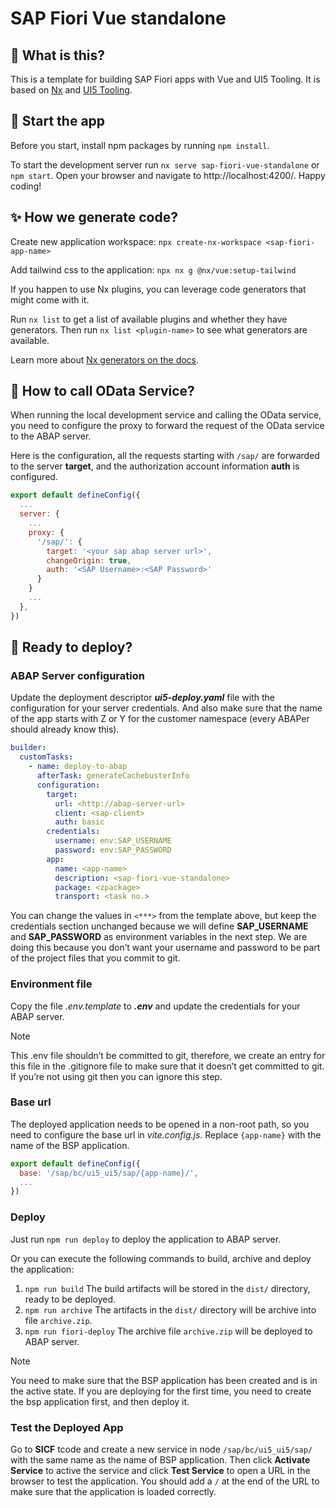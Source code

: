 # SAP Fiori Vue standalone

## 🌟 What is this?

This is a template for building SAP Fiori apps with Vue and UI5 Tooling. It is based on [Nx](https://nx.dev) and [UI5 Tooling](https://sap.github.io/ui5-tooling/).

## 🛫 Start the app

Before you start, install npm packages by running `npm install`.

To start the development server run `nx serve sap-fiori-vue-standalone` or `npm start`. Open your browser and navigate to http://localhost:4200/. Happy coding!

## ✨ How we generate code?

Create new application workspace: 
`npx create-nx-workspace <sap-fiori-app-name>`

Add tailwind css to the application:
`npx nx g @nx/vue:setup-tailwind`

If you happen to use Nx plugins, you can leverage code generators that might come with it.

Run `nx list` to get a list of available plugins and whether they have generators. Then run `nx list <plugin-name>` to see what generators are available.

Learn more about [Nx generators on the docs](https://nx.dev/plugin-features/use-code-generators).

## 📡 How to call OData Service?

When running the local development service and calling the OData service, you need to configure the proxy to forward the request of the OData service to the ABAP server.

Here is the configuration, all the requests starting with `/sap/` are forwarded to the server **target**, and the authorization account information **auth** is configured.

```javascript
export default defineConfig({
  ...
  server: {
    ...
    proxy: {
      '/sap/': {
        target: '<your sap abap server url>',
        changeOrigin: true,
        auth: '<SAP Username>:<SAP Password>'
      }
    }
    ...
  },
})
```

## 🚀 Ready to deploy?

### ABAP Server configuration

Update the deployment descriptor **_ui5-deploy.yaml_** file with the configuration for your server credentials. And also make sure that the name of the app starts with Z or Y for the customer namespace (every ABAPer should already know this).

```yaml
builder:
  customTasks:
    - name: deploy-to-abap
      afterTask: generateCachebusterInfo
      configuration:
        target:
          url: <http://abap-server-url>
          client: <sap-client>
          auth: basic
        credentials:
          username: env:SAP_USERNAME
          password: env:SAP_PASSWORD
        app:
          name: <app-name>
          description: <sap-fiori-vue-standalone>
          package: <zpackage>
          transport: <task no.>
```

You can change the values in `<***>` from the template above, but keep the credentials section unchanged because we will define **SAP_USERNAME** and **SAP_PASSWORD** as environment variables in the next step. We are doing this because you don’t want your username and password to be part of the project files that you commit to git.

### Environment file

Copy the file _.env.template_ to **_.env_** and update the credentials for your ABAP server.

> [!NOTE]
> This .env file shouldn’t be committed to git, therefore, we create an entry for this file in the .gitignore file to make sure that it doesn’t get committed to git. If you’re not using git then you can ignore this step.

### Base url

The deployed application needs to be opened in a non-root path, so you need to configure the base url in *vite.config.js*. Replace `{app-name}` with the name of the BSP application.

```javascript
export default defineConfig({
  base: '/sap/bc/ui5_ui5/sap/{app-name}/',
  ...
})
```

### Deploy

Just run `npm run deploy` to deploy the application to ABAP server.

Or you can execute the following commands to build, archive and deploy the application:

1. `npm run build`  The build artifacts will be stored in the `dist/` directory, ready to be deployed.
2. `npm run archive` The artifacts in the `dist/` directory will be archive into file `archive.zip`.
3. `npm run fiori-deploy` The archive file `archive.zip` will be deployed to ABAP server.

> [!NOTE]
> You need to make sure that the BSP application has been created and is in the active state. If you are deploying for the first time, you need to create the bsp application first, and then deploy it.

### Test the Deployed App

Go to **SICF** tcode and create a new service in node `/sap/bc/ui5_ui5/sap/` with the same name as the name of BSP application. Then click **Activate Service** to active the service and click **Test Service** to open a URL in the browser to test the application.
You should add a `/` at the end of the URL to make sure that the application is loaded correctly.
